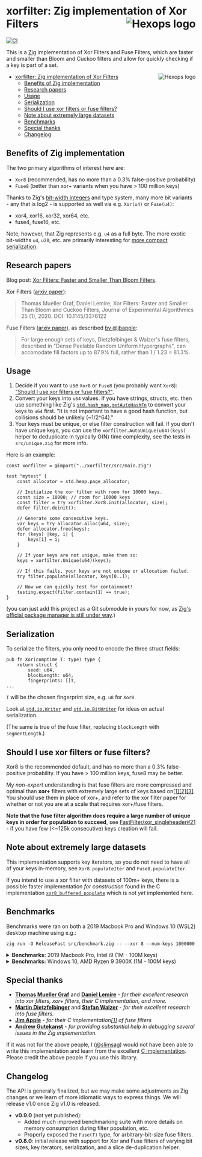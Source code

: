 # xorfilter: Zig implementation of Xor Filters <a href="https://hexops.com"><img align="right" alt="Hexops logo" src="https://raw.githubusercontent.com/hexops/media/main/readme.svg"></img></a>

[![CI](https://github.com/hexops/xorfilter/workflows/CI/badge.svg)](https://github.com/hexops/xorfilter/actions)

This is a [Zig](https://ziglang.org) implementation of Xor Filters and Fuse Filters, which are faster and smaller than Bloom and Cuckoo filters and allow for quickly checking if a key is part of a set.

- [xorfilter: Zig implementation of Xor Filters <a href="https://hexops.com"><img align="right" alt="Hexops logo" src="https://raw.githubusercontent.com/hexops/media/main/readme.svg"></img></a>](#xorfilter-zig-implementation-of-xor-filters-img)
  - [Benefits of Zig implementation](#benefits-of-zig-implementation)
  - [Research papers](#research-papers)
  - [Usage](#usage)
  - [Serialization](#serialization)
  - [Should I use xor filters or fuse filters?](#should-i-use-xor-filters-or-fuse-filters)
  - [Note about extremely large datasets](#note-about-extremely-large-datasets)
  - [Benchmarks](#benchmarks)
  - [Special thanks](#special-thanks)
  - [Changelog](#changelog)

## Benefits of Zig implementation

The two primary algorithms of interest here are:

* `Xor8` (recommended, has no more than a 0.3% false-positive probability)
* `Fuse8` (better than xor+ variants when you have > 100 million keys)

Thanks to Zig's [bit-width integers](https://ziglang.org/documentation/master/#Runtime-Integer-Values) and type system, many more bit variants - any that is log2 - is supported as well via e.g. `Xor(u4)` or `Fuse(u4)`:

* xor4, xor16, xor32, xor64, etc.
* fuse4, fuse16, etc.

Note, however, that Zig represents e.g. `u4` as a full byte. The more exotic bit-widths `u4`, `u20`, etc. are primarily interesting for [more compact serialization](#serialization).

## Research papers

Blog post: [Xor Filters: Faster and Smaller Than Bloom Filters](https://lemire.me/blog/2019/12/19/xor-filters-faster-and-smaller-than-bloom-filters).

Xor Filters ([arxiv paper](https://arxiv.org/abs/1912.08258)):

> Thomas Mueller Graf, Daniel Lemire, Xor Filters: Faster and Smaller Than Bloom and Cuckoo Filters, Journal of Experimental Algorithmics 25 (1), 2020. DOI: 10.1145/3376122 

Fuse Filters ([arxiv paper](https://arxiv.org/abs/1907.04749)), as described [by @jbapple](https://github.com/FastFilter/xor_singleheader/pull/11#issue-356508475):

> For large enough sets of keys, Dietzfelbinger & Walzer's fuse filters,
described in "Dense Peelable Random Uniform Hypergraphs", can accomodate fill factors up to 87.9% full, rather than 1 / 1.23 = 81.3%.

## Usage

1. Decide if you want to use `Xor8` or `Fuse8` (you probably want `Xor8`): ["Should I use xor filters or fuse filters?"](#should-i-use-xor-filters-or-fuse-filters).
2. Convert your keys into `u64` values. If you have strings, structs, etc. then use something like Zig's [`std.hash_map.getAutoHashFn`](https://ziglang.org/documentation/master/std/#std;hash_map.getAutoHashFn) to convert your keys to `u64` first. "It is not important to have a good hash function, but collisions should be unlikely (~1/2^64)."
3. Your keys must be unique, or else filter construction will fail. If you don't have unique keys, you can use the `xorfilter.AutoUnique(u64)(keys)` helper to deduplicate in typically O(N) time complexity, see the tests in `src/unique.zig` for more info.

Here is an example:

```zig
const xorfilter = @import("../xorfilter/src/main.zig")

test "mytest" {
    const allocator = std.heap.page_allocator;

    // Initialize the xor filter with room for 10000 keys.
    const size = 10000; // room for 10000 keys
    const filter = try xorfilter.Xor8.init(allocator, size);
    defer filter.deinit();

    // Generate some consecutive keys.
    var keys = try allocator.alloc(u64, size);
    defer allocator.free(keys);
    for (keys) |key, i| {
        keys[i] = i;
    }

    // If your keys are not unique, make them so:
    keys = xorfilter.Unique(u64)(keys);

    // If this fails, your keys are not unique or allocation failed.
    try filter.populate(allocator, keys[0..]);

    // Now we can quickly test for containment!
    testing.expect(filter.contain(1) == true);
}
```

(you can just add this project as a Git submodule in yours for now, as [Zig's official package manager is still under way](https://github.com/ziglang/zig/issues/943).)

## Serialization

To serialize the filters, you only need to encode the three struct fields:

```zig
pub fn Xor(comptime T: type) type {
    return struct {
        seed: u64,
        blockLength: u64,
        fingerprints: []T,
...
```

`T` will be the chosen fingerprint size, e.g. `u8` for `Xor8`.

Look at [`std.io.Writer`](https://sourcegraph.com/github.com/ziglang/zig/-/blob/lib/std/io/writer.zig) and [`std.io.BitWriter`](https://sourcegraph.com/github.com/ziglang/zig/-/blob/lib/std/io/bit_writer.zig) for ideas on actual serialization.

(The same is true of the fuse filter, replacing `blockLength` with `segmentLength`.)

## Should I use xor filters or fuse filters?

Xor8 is the recommended default, and has no more than a 0.3% false-positive probability. If you have > 100 million keys, fuse8 may be better.

My _non-expert_ understanding is that fuse filters are more compressed and optimal than **xor+** filters with extremely large sets of keys based on[[1]](https://github.com/FastFilter/xor_singleheader/pull/11)[[2]](https://github.com/FastFilter/fastfilter_java/issues/21)[[3]](https://github.com/FastFilter/xorfilter/issues/5#issuecomment-569121442). You should use them in place of xor+, and refer to the xor filter paper for whether or not you are at a scale that requires xor+/fuse filters.

**Note that the fuse filter algorithm does require a large number of unique keys in order for population to succeed**, see [FastFilter/xor_singleheader#21](https://github.com/FastFilter/xor_singleheader/issues/21) - if you have few (<~125k consecutive) keys creation will fail.

## Note about extremely large datasets

This implementation supports key iterators, so you do not need to have all of your keys in-memory, see `Xor8.populateIter` and `Fuse8.populateIter`.

If you intend to use a xor filter with datasets of 100m+ keys, there is a possible faster implementation _for construction_ found in the C implementation [`xor8_buffered_populate`](https://github.com/FastFilter/xor_singleheader) which is not _yet_ implemented here.

## Benchmarks

Benchmarks were ran on both a 2019 Macbook Pro and Windows 10 (WSL2) desktop machine using e.g.:

```
zig run -O ReleaseFast src/benchmark.zig -- --xor 8 --num-keys 1000000
```

<details>
<summary><strong>Benchmarks:</strong> 2019 Macbook Pro, Intel i9 (1M - 100M keys)</summary>

* CPU: 2.3 GHz 8-Core Intel Core i9
* Memory: 16 GB 2667 MHz DDR4
* Zig version: `0.9.0-dev.369+254a35fd8`

| Algorithm    | # of keys  | populate   | contains(k) | false+ prob. | bits per entry | peak populate | filter total |
|--------------|------------|------------|-------------|--------------|----------------|---------------|--------------|
| binaryfuse8  | 1000000    |    37.5ms  |     24.0ns  |   0.00391115 |           9.04 |        22 MiB |        1 MiB |
| binaryfuse16 | 1000000    |    45.5ms  |     24.0ns  |   0.00001524 |          18.09 |        24 MiB |        2 MiB |
| binaryfuse32 | 1000000    |    56.0ms  |     24.0ns  |            0 |          36.18 |        28 MiB |        4 MiB |
| xor2         | 1000000    |   108.0ms  |     25.0ns  |    0.2500479 |           9.84 |        52 MiB |        1 MiB |
| xor4         | 1000000    |    99.0ms  |     25.0ns  |   0.06253865 |           9.84 |        52 MiB |        1 MiB |
| xor8         | 1000000    |   103.4ms  |     25.0ns  |    0.0039055 |           9.84 |        52 MiB |        1 MiB |
| xor16        | 1000000    |   104.7ms  |     26.0ns  |   0.00001509 |          19.68 |        52 MiB |        2 MiB |
| xor32        | 1000000    |   102.2ms  |     25.0ns  |            0 |          39.36 |        52 MiB |        4 MiB |
| fuse8        | 1000000    |    80.3ms  |     26.0ns  |   0.00390901 |           9.10 |        49 MiB |        1 MiB |
| fuse16       | 1000000    |    78.3ms  |     26.0ns  |    0.0000147 |          18.20 |        49 MiB |        2 MiB |
| fuse32       | 1000000    |    83.5ms  |     26.0ns  |            0 |          36.40 |        49 MiB |        4 MiB |
|              |            |            |             |              |                |               |              |
| binaryfuse8  | 10000000   |   621.2ms  |     36.0ns  |    0.0039169 |           9.02 |       225 MiB |       10 MiB |
| binaryfuse16 | 10000000   |   666.6ms  |    102.0ns  |    0.0000147 |          18.04 |       245 MiB |       21 MiB |
| binaryfuse32 | 10000000   |   769.0ms  |    135.0ns  |            0 |          36.07 |       286 MiB |       43 MiB |
| xor2         | 10000000   |     1.9s   |     43.0ns  |    0.2500703 |           9.84 |       527 MiB |       11 MiB |
| xor4         | 10000000   |     2.0s   |     41.0ns  |    0.0626137 |           9.84 |       527 MiB |       11 MiB |
| xor8         | 10000000   |     1.9s   |     42.0ns  |    0.0039369 |           9.84 |       527 MiB |       11 MiB |
| xor16        | 10000000   |     2.2s   |    106.0ns  |    0.0000173 |          19.68 |       527 MiB |       23 MiB |
| xor32        | 10000000   |     2.2s   |    140.0ns  |            0 |          39.36 |       527 MiB |       46 MiB |
| fuse8        | 10000000   |     1.4s   |     39.0ns  |    0.0039017 |           9.10 |       499 MiB |       10 MiB |
| fuse16       | 10000000   |     1.5s   |    102.0ns  |    0.0000174 |          18.20 |       499 MiB |       21 MiB |
| fuse32       | 10000000   |     1.5s   |    137.0ns  |            0 |          36.40 |       499 MiB |       43 MiB |
|              |            |            |             |              |                |               |              |
| binaryfuse8  | 100000000  |     7.4s   |    145.0ns  |     0.003989 |           9.01 |         2 GiB |      107 MiB |
| binaryfuse16 | 100000000  |     8.4s   |    169.0ns  |     0.000016 |          18.01 |         2 GiB |      214 MiB |
| binaryfuse32 | 100000000  |    10.2s   |    173.0ns  |            0 |          36.03 |         2 GiB |      429 MiB |
| xor2         | 100000000  |    28.5s   |    144.0ns  |     0.249843 |           9.84 |         5 GiB |      117 MiB |
| xor4         | 100000000  |    27.4s   |    154.0ns  |     0.062338 |           9.84 |         5 GiB |      117 MiB |
| xor8         | 100000000  |    28.0s   |    153.0ns  |     0.004016 |           9.84 |         5 GiB |      117 MiB |
| xor16        | 100000000  |    29.5s   |    161.0ns  |     0.000012 |          19.68 |         5 GiB |      234 MiB |
| xor32        | 100000000  |    29.4s   |    157.0ns  |            0 |          39.36 |         5 GiB |      469 MiB |
| fuse8        | 100000000  |    22.1s   |    151.0ns  |     0.003887 |           9.10 |         4 GiB |      108 MiB |
| fuse16       | 100000000  |    23.2s   |    156.0ns  |     0.000014 |          18.20 |         4 GiB |      216 MiB |
| fuse32       | 100000000  |    24.2s   |    170.0ns  |            0 |          36.40 |         4 GiB |      433 MiB |
|              |            |            |             |              |                |               |              |

Legend:

* **contains(k)**: The time taken to check if a key is in the filter
* **false+ prob.**: False positive probability, the probability that a containment check will erroneously return true for a key that has not actually been added to the filter.
* **bits per entry**: The amount of memory in bits the filter uses to store a single entry.
* **peak populate**: Amount of memory consumed during filter population, excluding keys themselves (8 bytes * num_keys.)
* **filter total**: Amount of memory consumed for filter itself in total (bits per entry * entries.)

</details>

<details>
<summary><strong>Benchmarks:</strong> Windows 10, AMD Ryzen 9 3900X (1M - 100M keys)</summary>

* CPU: 3.79Ghz AMD Ryzen 9 3900X
* Memory: 32 GB 2133 MHz DDR4
* Zig version: `0.9.0-dev.450+aa2a31612`

| Algorithm  | # of keys  | populate   | contains(k) | false+ prob. | bits per entry | peak populate | filter total |
|------------|------------|------------|-------------|--------------|----------------|---------------|--------------|
| xor2       | 1000000    |    74.5ms  |     25.0ns  |   0.25000163 |           9.84 |        52 MiB |        1 MiB |
| xor4       | 1000000    |    84.4ms  |     25.0ns  |   0.06250427 |           9.84 |        52 MiB |        1 MiB |
| xor8       | 1000000    |    73.8ms  |     25.0ns  |   0.00391662 |           9.84 |        52 MiB |        1 MiB |
| xor16      | 1000000    |    75.9ms  |     25.0ns  |   0.00001536 |          19.68 |        52 MiB |        2 MiB |
| xor32      | 1000000    |    76.1ms  |     25.0ns  |            0 |          39.36 |        52 MiB |        4 MiB |
| fuse8      | 1000000    |    65.3ms  |     24.0ns  |   0.00390663 |           9.10 |        49 MiB |        1 MiB |
| fuse16     | 1000000    |    68.3ms  |     25.0ns  |   0.00001516 |          18.20 |        49 MiB |        2 MiB |
| fuse32     | 1000000    |    70.2ms  |     26.0ns  |            0 |          36.40 |        49 MiB |        4 MiB |
|            |            |            |             |              |                |               |              |
| xor2       | 10000000   |     1.1s   |     35.0ns  |     0.249876 |           9.84 |       527 MiB |       11 MiB |
| xor4       | 10000000   |     1.1s   |     37.0ns  |    0.0625026 |           9.84 |       527 MiB |       11 MiB |
| xor8       | 10000000   |     1.1s   |     35.0ns  |    0.0038881 |           9.84 |       527 MiB |       11 MiB |
| xor16      | 10000000   |     1.3s   |    114.0ns  |    0.0000134 |          19.68 |       527 MiB |       23 MiB |
| xor32      | 10000000   |     1.3s   |    144.0ns  |            0 |          39.36 |       527 MiB |       46 MiB |
| fuse8      | 10000000   |     1.0s   |     34.0ns  |    0.0039089 |           9.10 |       499 MiB |       10 MiB |
| fuse16     | 10000000   |     1.0s   |    106.0ns  |    0.0000172 |          18.20 |       499 MiB |       21 MiB |
| fuse32     | 10000000   |     1.1s   |    142.0ns  |            0 |          36.40 |       499 MiB |       43 MiB |
|            |            |            |             |              |                |               |              |
| xor2       | 100000000  |    20.2s   |    166.0ns  |     0.249868 |           9.84 |         5 GiB |      117 MiB |
| xor4       | 100000000  |    20.2s   |    167.0ns  |     0.062417 |           9.84 |         5 GiB |      117 MiB |
| xor8       | 100000000  |    19.2s   |    166.0ns  |     0.003873 |           9.84 |         5 GiB |      117 MiB |
| xor16      | 100000000  |    17.9s   |    169.0ns  |     0.000021 |          19.68 |         5 GiB |      234 MiB |
| xor32      | 100000000  |    20.3s   |    181.0ns  |            0 |          39.36 |         5 GiB |      469 MiB |
| fuse8      | 100000000  |    20.6s   |    166.0ns  |     0.003797 |           9.10 |         4 GiB |      108 MiB |
| fuse16     | 100000000  |    21.6s   |    170.0ns  |     0.000015 |          18.20 |         4 GiB |      216 MiB |
| fuse32     | 100000000  |    21.4s   |    174.0ns  |            0 |          36.40 |         4 GiB |      433 MiB |
|            |            |            |             |              |                |               |              |

Legend:

* **contains(k)**: The time taken to check if a key is in the filter
* **false+ prob.**: False positive probability, the probability that a containment check will erroneously return true for a key that has not actually been added to the filter.
* **bits per entry**: The amount of memory in bits the filter uses to store a single entry.
* **peak populate**: Amount of memory consumed during filter population, excluding keys themselves (8 bytes * num_keys.)
* **filter total**: Amount of memory consumed for filter itself in total (bits per entry * entries.)

</details>

## Special thanks

* [**Thomas Mueller Graf**](https://github.com/thomasmueller) and [**Daniel Lemire**](https://github.com/lemire) - _for their excellent research into xor filters, xor+ filters, their C implementation, and more._
* [**Martin Dietzfelbinger**](https://arxiv.org/search/cs?searchtype=author&query=Dietzfelbinger%2C+M) and [**Stefan Walzer**](https://arxiv.org/search/cs?searchtype=author&query=Walzer%2C+S) - _for their excellent research into fuse filters._
* [**Jim Apple**](https://github.com/jbapple) - _for their C implementation[[1]](https://github.com/FastFilter/xor_singleheader/pull/11) of fuse filters_
* [**Andrew Gutekanst**](https://github.com/Andoryuuta) - _for providing substantial help in debugging several issues in the Zig implementation._

If it was not for the above people, I ([@slimsag](https://github.com/slimsag)) would not have been able to write this implementation and learn from the excellent [C implementation](https://github.com/FastFilter/xor_singleheader). Please credit the above people if you use this library.

## Changelog

The API is generally finalized, but we may make some adjustments as Zig changes or we learn of more idiomatic ways to express things. We will release v1.0 once Zig v1.0 is released.

- **v0.9.0** (not yet published):
  - Added much improved benchmarking suite with more details on memory consumption during filter population, etc.
  - Properly exposed the `Fuse(T)` type, for arbitrary-bit-size fuse filters.
- **v0.8.0**: initial release with support for Xor and Fuse filters of varying bit sizes, key iterators, serialization, and a slice de-duplication helper.

